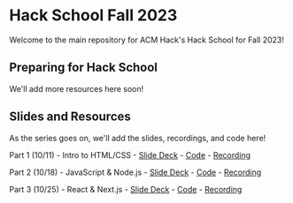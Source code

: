 # Hack School Fall 2023

Welcome to the main repository for ACM Hack's Hack School for Fall 2023!

## Preparing for Hack School

We'll add more resources here soon!

## Slides and Resources

As the series goes on, we'll add the slides, recordings, and code here!

Part 1 (10/11) - Intro to HTML/CSS - [Slide Deck](https://acmurl.com/hackschool-1-slides) - [Code](https://github.com/acmucsd/hackschool-fa23/tree/part1) - [Recording](https://acmurl.com/hackschool-1-video)

Part 2 (10/18) - JavaScript & Node.js - [Slide Deck](https://acmurl.com/hackschoolfa23-2) - [Code](https://github.com/acmucsd/hackschool-fa23/tree/part2) - [Recording](https://acmurl.com/hackschool2-video)

Part 3 (10/25) - React & Next.js - [Slide Deck](https://acmurl.com/hackschoolfa23-3) - [Code](https://github.com/acmucsd/hackschool-fa23/tree/part3) - [Recording](https://acmurl.com/hackschool-3-video)